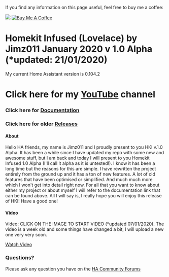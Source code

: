 If you find any information on this page useful, feel free to buy me a coffee:

<a href="https://paypal.me/JimmySchings" target="_blank"><img src="https://github.com/jimz011/homeassistant/blob/master/www/images/old%20images/paypal-donate-button.png" ></a>
<a href="https://www.buymeacoffee.com/w8Jnf6Hit" target="_blank"><img src="https://www.buymeacoffee.com/assets/img/custom_images/orange_img.png" alt="Buy Me A Coffee" style="height: auto !important;width: auto !important;" ></a>
# Homekit Infused (Lovelace) by Jimz011 January 2020 v 1.0 Alpha (*updated: 21/01/2020)
My current Home Assistant version is 0.104.2

# Click here for my [YouTube](https://www.youtube.com/channel/UCYfcLj3IuQ-1mrnqgCk8f0w) channel
### Click here for [Documentation](https://jimz011.github.io/homeassistant/)
### Click here for older [Releases](https://github.com/jimz011/homeassistant/releases)

#### About
Hello HA friends, my name is Jimz011 and I proudly present to you HKI v.1.0 Alpha.
It has been a while since I have updated my repo with some new and awesome stuff, but I am back and today I will present to you Homekit Infused 1.0 Alpha (I'll call it alpha as it is untested!). I know it has been a long time but the reasons for this are simple. I have rewritten the project entirely from the ground up and it has a ton of new features. A lot of old features that have been optimised or simplified. And much much more which I won't get into detail right now. For all that you want to know about either my project or about myself I will refer to the documentation link that can be found above. All I will say is, I really hope you will enjoy this release of HKI! Have a good one!

#### Video
Video: CLICK ON THE IMAGE TO START VIDEO (*updated 07/01/2020).
The video is a week old and some things have changed a bit, I will upload a new one very very soon.

[Watch Video](https://www.youtube.com/watch?v=Pz1gaPEABvA&t=40s)


### Questions?

Please ask any question you have on the [HA Community Forums](https://community.home-assistant.io/t/homekit-infused-hki-v0-13-3/117086/1)

